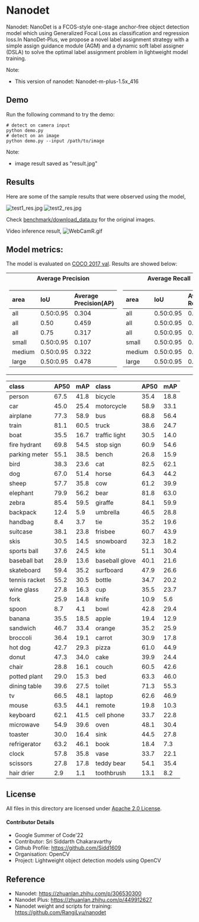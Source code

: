 # Nanodet

Nanodet: NanoDet is a FCOS-style one-stage anchor-free object detection model which using Generalized Focal Loss as classification and regression loss.In NanoDet-Plus, we propose a novel label assignment strategy with a simple assign guidance module (AGM) and a dynamic soft label assigner (DSLA) to solve the optimal label assignment problem in lightweight model training.

Note:
- This version of nanodet: Nanodet-m-plus-1.5x_416

## Demo

Run the following command to try the demo: 
```shell
# detect on camera input
python demo.py
# detect on an image
python demo.py --input /path/to/image
```
Note: 
- image result saved as "result.jpg"


## Results

Here are some of the sample results that were observed using the model,

![test1_res.jpg](./samples/1_res.jpg)
![test2_res.jpg](./samples/2_res.jpg)

Check [benchmark/download_data.py](../../benchmark/download_data.py) for the original images.

Video inference result,
![WebCamR.gif](./samples/WebCamR.gif)

## Model metrics:

The model is evaluated on [COCO 2017 val](https://cocodataset.org/#download). Results are showed below:

<table>
<tr><th>Average Precision </th><th>Average Recall</th></tr>
<tr><td>
  
|  area  |  IoU  |  Average Precision(AP)  |
|:-------|:------|:------------------------|
|  all  |  0.50:0.95  |  0.304  |
|  all  |  0.50  |  0.459  |
|  all  |  0.75  |  0.317  |
|  small  |  0.50:0.95  |  0.107  |
|  medium  |  0.50:0.95  |  0.322  |
|  large  |  0.50:0.95  |  0.478  |
 
 </td><td>

  area  |  IoU  |  Average Recall  |
|:-------|:------|:----------------|
|  all  |  0.50:0.95  |  0.278  |
|  all  |  0.50:0.95  |  0.434  |
|  all  |  0.50:0.95 |  0.462  |
|  small  |  0.50:0.95  |  0.198  |
|  medium  |  0.50:0.95  |  0.510  |
|  large  |  0.50:0.95  |  0.702  |
</td></tr> </table>

| class         | AP50   | mAP   | class          | AP50   | mAP   |
|:--------------|:-------|:------|:---------------|:-------|:------|
| person        | 67.5   | 41.8  | bicycle        | 35.4   | 18.8  |
| car           | 45.0   | 25.4  | motorcycle     | 58.9   | 33.1  |
| airplane      | 77.3   | 58.9  | bus            | 68.8   | 56.4  |
| train         | 81.1   | 60.5  | truck          | 38.6   | 24.7  |
| boat          | 35.5   | 16.7  | traffic light  | 30.5   | 14.0  |
| fire hydrant  | 69.8   | 54.5  | stop sign      | 60.9   | 54.6  |
| parking meter | 55.1   | 38.5  | bench          | 26.8   | 15.9  |
| bird          | 38.3   | 23.6  | cat            | 82.5   | 62.1  |
| dog           | 67.0   | 51.4  | horse          | 64.3   | 44.2  |
| sheep         | 57.7   | 35.8  | cow            | 61.2   | 39.9  |
| elephant      | 79.9   | 56.2  | bear           | 81.8   | 63.0  |
| zebra         | 85.4   | 59.5  | giraffe        | 84.1   | 59.9  |
| backpack      | 12.4   | 5.9   | umbrella       | 46.5   | 28.8  |
| handbag       | 8.4    | 3.7   | tie            | 35.2   | 19.6  |
| suitcase      | 38.1   | 23.8  | frisbee        | 60.7   | 43.9  |
| skis          | 30.5   | 14.5  | snowboard      | 32.3   | 18.2  |
| sports ball   | 37.6   | 24.5  | kite           | 51.1   | 30.4  |
| baseball bat  | 28.9   | 13.6  | baseball glove | 40.1   | 21.6  |
| skateboard    | 59.4   | 35.2  | surfboard      | 47.9   | 26.6  |
| tennis racket | 55.2   | 30.5  | bottle         | 34.7   | 20.2  |
| wine glass    | 27.8   | 16.3  | cup            | 35.5   | 23.7  |
| fork          | 25.9   | 14.8  | knife          | 10.9   | 5.6   |
| spoon         | 8.7    | 4.1   | bowl           | 42.8   | 29.4  |
| banana        | 35.5   | 18.5  | apple          | 19.4   | 12.9  |
| sandwich      | 46.7   | 33.4  | orange         | 35.2   | 25.9  |
| broccoli      | 36.4   | 19.1  | carrot         | 30.9   | 17.8  |
| hot dog       | 42.7   | 29.3  | pizza          | 61.0   | 44.9  |
| donut         | 47.3   | 34.0  | cake           | 39.9   | 24.4  |
| chair         | 28.8   | 16.1  | couch          | 60.5   | 42.6  |
| potted plant  | 29.0   | 15.3  | bed            | 63.3   | 46.0  |
| dining table  | 39.6   | 27.5  | toilet         | 71.3   | 55.3  |
| tv            | 66.5   | 48.1  | laptop         | 62.6   | 46.9  |
| mouse         | 63.5   | 44.1  | remote         | 19.8   | 10.3  |
| keyboard      | 62.1   | 41.5  | cell phone     | 33.7   | 22.8  |
| microwave     | 54.9   | 39.6  | oven           | 48.1   | 30.4  |
| toaster       | 30.0   | 16.4  | sink           | 44.5   | 27.8  |
| refrigerator  | 63.2   | 46.1  | book           | 18.4   | 7.3   |
| clock         | 57.8   | 35.8  | vase           | 33.7   | 22.1  |
| scissors      | 27.8   | 17.8  | teddy bear     | 54.1   | 35.4  |
| hair drier    | 2.9    | 1.1   | toothbrush     | 13.1   | 8.2   |

## License

All files in this directory are licensed under [Apache 2.0 License](./LICENSE).

#### Contributor Details

- Google Summer of Code'22
- Contributor: Sri Siddarth Chakaravarthy
- Github Profile: https://github.com/Sidd1609
- Organisation: OpenCV
- Project: Lightweight object detection models using OpenCV 

## Reference

- Nanodet: https://zhuanlan.zhihu.com/p/306530300
- Nanodet Plus: https://zhuanlan.zhihu.com/p/449912627
- Nanodet weight and scripts for training: https://github.com/RangiLyu/nanodet
